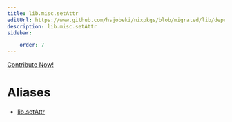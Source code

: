 ```yaml
---
title: lib.misc.setAttr
editUrl: https://www.github.com/hsjobeki/nixpkgs/blob/migrated/lib/deprecated.nix#L197C13
description: lib.misc.setAttr
sidebar:

    order: 7
---
```


<a href="https://www.github.com/hsjobeki/nixpkgs/blob/migrated/lib/deprecated.nix#L197C13">Contribute Now!</a>


# Aliases

- [lib.setAttr](/nix-doc-comments/reference/lib/lib-setattr)


